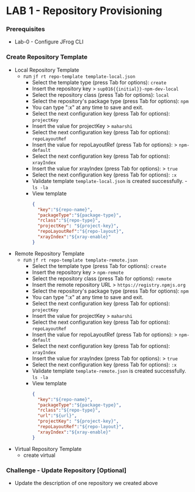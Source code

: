 # LAB 1 - Repository Provisioning

### Prerequisites
- Lab-0 - Configure JFrog CLI 

### Create Repository Template
- Local Repository Template
  - run ``jf rt repo-template template-local.json``
    - Select the template type (press Tab for options): `create`
    - Insert the repository key > `sup016{{initial}}-npm-dev-local`
    - Select the repository class (press Tab for options): `local`
    - Select the repository's package type (press Tab for options): `npm`
    - You can type ":x" at any time to save and exit.
    - Select the next configuration key (press Tab for options): `projectKey`
    - Insert the value for projectKey > `maharshi`
    - Select the next configuration key (press Tab for options): `repoLayoutRef`
    - Insert the value for repoLayoutRef (press Tab for options): > `npm-default`
    - Select the next configuration key (press Tab for options): `xrayIndex`
    - Insert the value for xrayIndex (press Tab for options): > `true`
    - Select the next configuration key (press Tab for options): `:x`
    - Validate template `template-local.json` is created successfully. - ``ls -la``
    - View template
      ```json
      {
        "key":"${repo-name}",
        "packageType":"${package-type}",
        "rclass":"${repo-type}",
        "projectKey": "${project-key}",
        "repoLayoutRef":"${repo-layout}",
        "xrayIndex":"${xray-enable}"
      }
      ```
- Remote Repository Template
  - run ``jf rt repo-template template-remote.json``
      - Select the template type (press Tab for options): `create`
      - Insert the repository key > `npm-remote`
      - Select the repository class (press Tab for options): `remote`
      - Insert the remote repository URL > `https://registry.npmjs.org`
      - Select the repository's package type (press Tab for options): `npm`
      - You can type ":x" at any time to save and exit. 
      - Select the next configuration key (press Tab for options): `projectKey`
      - Insert the value for projectKey > `maharshi`
      - Select the next configuration key (press Tab for options): `repoLayoutRef`
      - Insert the value for repoLayoutRef (press Tab for options): > `npm-default`
      - Select the next configuration key (press Tab for options): `xrayIndex`
      - Insert the value for xrayIndex (press Tab for options): > `true`
      - Select the next configuration key (press Tab for options): `:x`
      - Validate template `template-remote.json` is created successfully. ``ls -la``
      - View template
        ```json
        {
          "key":"${repo-name}",
          "packageType":"${package-type}",
          "rclass":"${repo-type}",
          "url":"${url}",
          "projectKey": "${project-key}",
          "repoLayoutRef":"${repo-layout}",
          "xrayIndex":"${xray-enable}"
        }
        ```
- Virtual Repository Template
    - create virtual



### Challenge - Update Repository [Optional] 
- Update the description of one repository we created above  